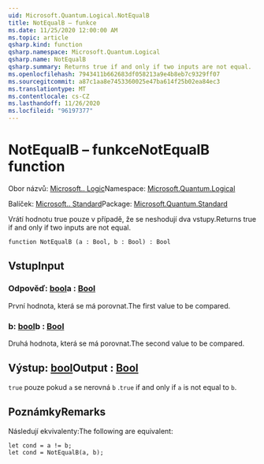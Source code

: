 ```yaml
---
uid: Microsoft.Quantum.Logical.NotEqualB
title: NotEqualB – funkce
ms.date: 11/25/2020 12:00:00 AM
ms.topic: article
qsharp.kind: function
qsharp.namespace: Microsoft.Quantum.Logical
qsharp.name: NotEqualB
qsharp.summary: Returns true if and only if two inputs are not equal.
ms.openlocfilehash: 7943411b662683df058213a9e4b8eb7c9329ff07
ms.sourcegitcommit: a87c1aa8e7453360025e47ba614f25b02ea84ec3
ms.translationtype: MT
ms.contentlocale: cs-CZ
ms.lasthandoff: 11/26/2020
ms.locfileid: "96197377"
---
```

# <a name="notequalb-function"></a><span data-ttu-id="5c517-102">NotEqualB – funkce</span><span class="sxs-lookup"><span data-stu-id="5c517-102">NotEqualB function</span></span>

<span data-ttu-id="5c517-103">Obor názvů: [Microsoft.. Logic](xref:Microsoft.Quantum.Logical)</span><span class="sxs-lookup"><span data-stu-id="5c517-103">Namespace: [Microsoft.Quantum.Logical](xref:Microsoft.Quantum.Logical)</span></span>

<span data-ttu-id="5c517-104">Balíček: [Microsoft.. Standard](https://nuget.org/packages/Microsoft.Quantum.Standard)</span><span class="sxs-lookup"><span data-stu-id="5c517-104">Package: [Microsoft.Quantum.Standard](https://nuget.org/packages/Microsoft.Quantum.Standard)</span></span>


<span data-ttu-id="5c517-105">Vrátí hodnotu true pouze v případě, že se neshodují dva vstupy.</span><span class="sxs-lookup"><span data-stu-id="5c517-105">Returns true if and only if two inputs are not equal.</span></span>

```qsharp
function NotEqualB (a : Bool, b : Bool) : Bool
```


## <a name="input"></a><span data-ttu-id="5c517-106">Vstup</span><span class="sxs-lookup"><span data-stu-id="5c517-106">Input</span></span>

### <a name="a--bool"></a><span data-ttu-id="5c517-107">Odpověď: [bool](xref:microsoft.quantum.lang-ref.bool)</span><span class="sxs-lookup"><span data-stu-id="5c517-107">a : [Bool](xref:microsoft.quantum.lang-ref.bool)</span></span>

<span data-ttu-id="5c517-108">První hodnota, která se má porovnat.</span><span class="sxs-lookup"><span data-stu-id="5c517-108">The first value to be compared.</span></span>


### <a name="b--bool"></a><span data-ttu-id="5c517-109">b: [bool](xref:microsoft.quantum.lang-ref.bool)</span><span class="sxs-lookup"><span data-stu-id="5c517-109">b : [Bool](xref:microsoft.quantum.lang-ref.bool)</span></span>

<span data-ttu-id="5c517-110">Druhá hodnota, která se má porovnat.</span><span class="sxs-lookup"><span data-stu-id="5c517-110">The second value to be compared.</span></span>



## <a name="output--bool"></a><span data-ttu-id="5c517-111">Výstup: [bool](xref:microsoft.quantum.lang-ref.bool)</span><span class="sxs-lookup"><span data-stu-id="5c517-111">Output : [Bool](xref:microsoft.quantum.lang-ref.bool)</span></span>

<span data-ttu-id="5c517-112">`true` pouze pokud `a` se nerovná `b` .</span><span class="sxs-lookup"><span data-stu-id="5c517-112">`true` if and only if `a` is not equal to `b`.</span></span>

## <a name="remarks"></a><span data-ttu-id="5c517-113">Poznámky</span><span class="sxs-lookup"><span data-stu-id="5c517-113">Remarks</span></span>

<span data-ttu-id="5c517-114">Následují ekvivalenty:</span><span class="sxs-lookup"><span data-stu-id="5c517-114">The following are equivalent:</span></span>

```Q#
let cond = a != b;
let cond = NotEqualB(a, b);
```